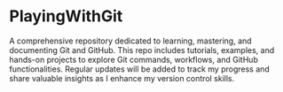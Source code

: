 # PlayingWithGit

A comprehensive repository dedicated to learning, mastering, and documenting Git and GitHub. This repo includes tutorials, examples, and hands-on projects to explore Git commands, workflows, and GitHub functionalities. Regular updates will be added to track my progress and share valuable insights as I enhance my version control skills.